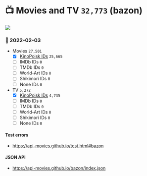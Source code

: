 # :tv: Movies and TV `32,773` (bazon)

<a href="https://API-Movies.github.io"><img src="https://API-Movies.github.io/banner.png?cache"></a>

### :date: 2022-02-03
- Movies `27,501`
  - [x] <a href="https://API-Movies.github.io/bazon/movie_kinopoisk_ids.json">KinoPoisk IDs</a> `25,665`
  - [ ] IMDb IDs `0`
  - [ ] TMDb IDs `0`
  - [ ] World-Art IDs `0`
  - [ ] Shikimori IDs `0`
  - [ ] None IDs `0`
- TV `5,272`
  - [x] <a href="https://API-Movies.github.io/bazon/tv_kinopoisk_ids.json">KinoPoisk IDs</a> `4,735`
  - [ ] IMDb IDs `0`
  - [ ] TMDb IDs `0`
  - [ ] World-Art IDs `0`
  - [ ] Shikimori IDs `0`
  - [ ] None IDs `0`
#### Test errors
- <a href='https://api-movies.github.io/test.html#bazon'>https://api-movies.github.io/test.html#bazon</a>
#### JSON API
- <a href='https://api-movies.github.io/bazon/index.json'>https://api-movies.github.io/bazon/index.json</a>
